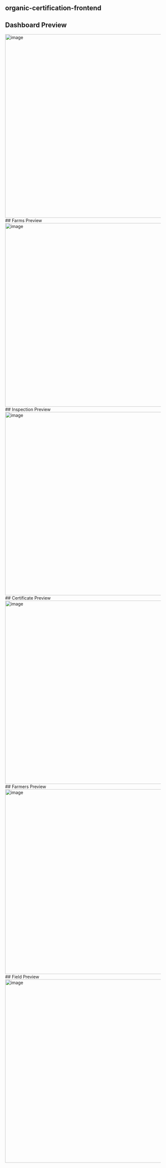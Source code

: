 ## organic-certification-frontend
## Dashboard Preview
<img width="1318" height="594" alt="image" src="https://github.com/user-attachments/assets/2cba398d-5e80-45d3-8805-b4f32848b43f" />
## Farms Preview
<img width="1229" height="594" alt="image" src="https://github.com/user-attachments/assets/545386de-bf95-437e-ae9f-5975e3c746cf" />
## Inspection Preview
<img width="1231" height="593" alt="image" src="https://github.com/user-attachments/assets/05fa0ec7-2d24-402b-bf21-5ab8e988a81d" />
## Certificate Preview
<img width="1272" height="593" alt="image" src="https://github.com/user-attachments/assets/f276182b-e51c-4860-b8b6-ba90a36efd8e" />
## Farmers Preview
<img width="1291" height="598" alt="image" src="https://github.com/user-attachments/assets/508543db-de3f-4bfb-9043-1b49bcc319e0" />
## Field Preview
<img width="1272" height="593" alt="image" src="https://github.com/user-attachments/assets/02ae9614-17e8-4c8f-93c6-300633cb3c4b" />







